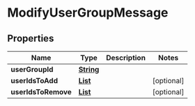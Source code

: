 

# ModifyUserGroupMessage


## Properties

| Name | Type | Description | Notes |
|------------ | ------------- | ------------- | -------------|
|**userGroupId** | [**String**](String.md) |  |  |
|**userIdsToAdd** | [**List**](List.md) |  |  [optional] |
|**userIdsToRemove** | [**List**](List.md) |  |  [optional] |



